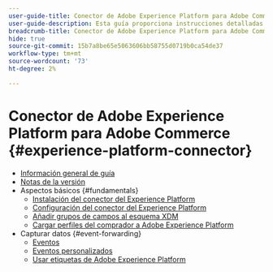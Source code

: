 ```yaml
---
user-guide-title: Conector de Adobe Experience Platform para Adobe Commerce
user-guide-description: Esta guía proporciona instrucciones detalladas sobre el uso de Adobe Experience Platform Connector para Adobe Commerce.
breadcrumb-title: Conector de Adobe Experience Platform para Adobe Commerce
hide: true
source-git-commit: 15b7a8be65e5063606bb58755d0719b0ca54de37
workflow-type: tm+mt
source-wordcount: '73'
ht-degree: 2%

---
```


# Conector de Adobe Experience Platform para Adobe Commerce {#experience-platform-connector}

- [Información general de guía](overview.md)
- [Notas de la versión](release-notes.md)
- Aspectos básicos {#fundamentals}
   - [Instalación del conector del Experience Platform](install.md)
   - [Configuración del conector del Experience Platform](connect-data.md)
   - [Añadir grupos de campos al esquema XDM](update-xdm.md)
   - [Cargar perfiles del comprador a Adobe Experience Platform](profile.md)
- Capturar datos {#event-forwarding}
   - [Eventos](events.md)
   - [Eventos personalizados](custom-events.md)
   - [Usar etiquetas de Adobe Experience Platform](using-tags.md)
